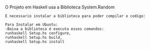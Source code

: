 O Projeto em Haskell usa a Biblioteca System.Random

    É necessario instalar a biblioteca para poder compilar o codigo:

    Para Instalar em Ubuntu:
	-Baixa a biblioteca é executa esses comandos:
	runhaskell Setup.hs configure,
	runhaskell Setup.hs build,
	runhaskell Setup.hs install
